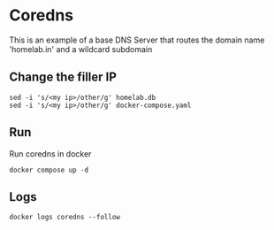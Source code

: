 # Coredns
This is an example of a base DNS Server that routes the domain name 'homelab.in' and a wildcard subdomain

## Change the filler IP


```
sed -i 's/<my ip>/other/g' homelab.db
sed -i 's/<my ip>/other/g' docker-compose.yaml
```

## Run
Run coredns in docker
```
docker compose up -d
```

## Logs
```
docker logs coredns --follow
```
